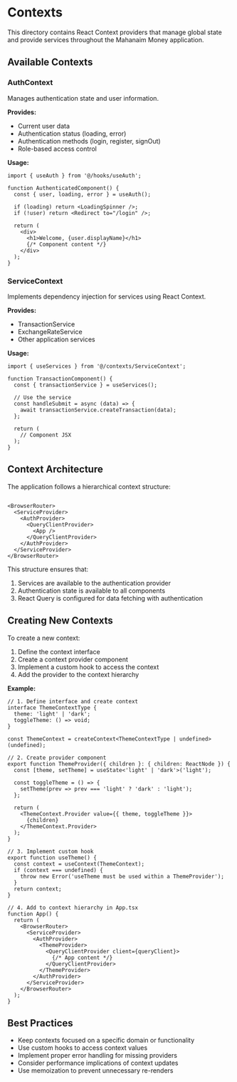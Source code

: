 # Contexts

This directory contains React Context providers that manage global state and provide services throughout the Mahanaim Money application.

## Available Contexts

### AuthContext

Manages authentication state and user information.

**Provides:**

- Current user data
- Authentication status (loading, error)
- Authentication methods (login, register, signOut)
- Role-based access control

**Usage:**

```tsx
import { useAuth } from '@/hooks/useAuth';

function AuthenticatedComponent() {
  const { user, loading, error } = useAuth();
  
  if (loading) return <LoadingSpinner />;
  if (!user) return <Redirect to="/login" />;
  
  return (
    <div>
      <h1>Welcome, {user.displayName}</h1>
      {/* Component content */}
    </div>
  );
}
```

### ServiceContext

Implements dependency injection for services using React Context.

**Provides:**

- TransactionService
- ExchangeRateService
- Other application services

**Usage:**

```tsx
import { useServices } from '@/contexts/ServiceContext';

function TransactionComponent() {
  const { transactionService } = useServices();
  
  // Use the service
  const handleSubmit = async (data) => {
    await transactionService.createTransaction(data);
  };
  
  return (
    // Component JSX
  );
}
```

## Context Architecture

The application follows a hierarchical context structure:

```

<BrowserRouter>
  <ServiceProvider>
    <AuthProvider>
      <QueryClientProvider>
        <App />
      </QueryClientProvider>
    </AuthProvider>
  </ServiceProvider>
</BrowserRouter>
```

This structure ensures that:

1. Services are available to the authentication provider
2. Authentication state is available to all components
3. React Query is configured for data fetching with authentication

## Creating New Contexts

To create a new context:

1. Define the context interface
2. Create a context provider component
3. Implement a custom hook to access the context
4. Add the provider to the context hierarchy

**Example:**

```tsx
// 1. Define interface and create context
interface ThemeContextType {
  theme: 'light' | 'dark';
  toggleTheme: () => void;
}

const ThemeContext = createContext<ThemeContextType | undefined>(undefined);

// 2. Create provider component
export function ThemeProvider({ children }: { children: ReactNode }) {
  const [theme, setTheme] = useState<'light' | 'dark'>('light');
  
  const toggleTheme = () => {
    setTheme(prev => prev === 'light' ? 'dark' : 'light');
  };
  
  return (
    <ThemeContext.Provider value={{ theme, toggleTheme }}>
      {children}
    </ThemeContext.Provider>
  );
}

// 3. Implement custom hook
export function useTheme() {
  const context = useContext(ThemeContext);
  if (context === undefined) {
    throw new Error('useTheme must be used within a ThemeProvider');
  }
  return context;
}

// 4. Add to context hierarchy in App.tsx
function App() {
  return (
    <BrowserRouter>
      <ServiceProvider>
        <AuthProvider>
          <ThemeProvider>
            <QueryClientProvider client={queryClient}>
              {/* App content */}
            </QueryClientProvider>
          </ThemeProvider>
        </AuthProvider>
      </ServiceProvider>
    </BrowserRouter>
  );
}
```

## Best Practices

- Keep contexts focused on a specific domain or functionality
- Use custom hooks to access context values
- Implement proper error handling for missing providers
- Consider performance implications of context updates
- Use memoization to prevent unnecessary re-renders

